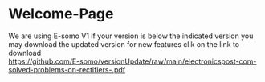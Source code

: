 # Welcome-Page
We are using E-somo V1 if your version is below the indicated version  you may download the updated version for new features  clik on the link to download  
https://github.com/E-somo/versionUpdate/raw/main/electronicspost-com-solved-problems-on-rectifiers-.pdf

